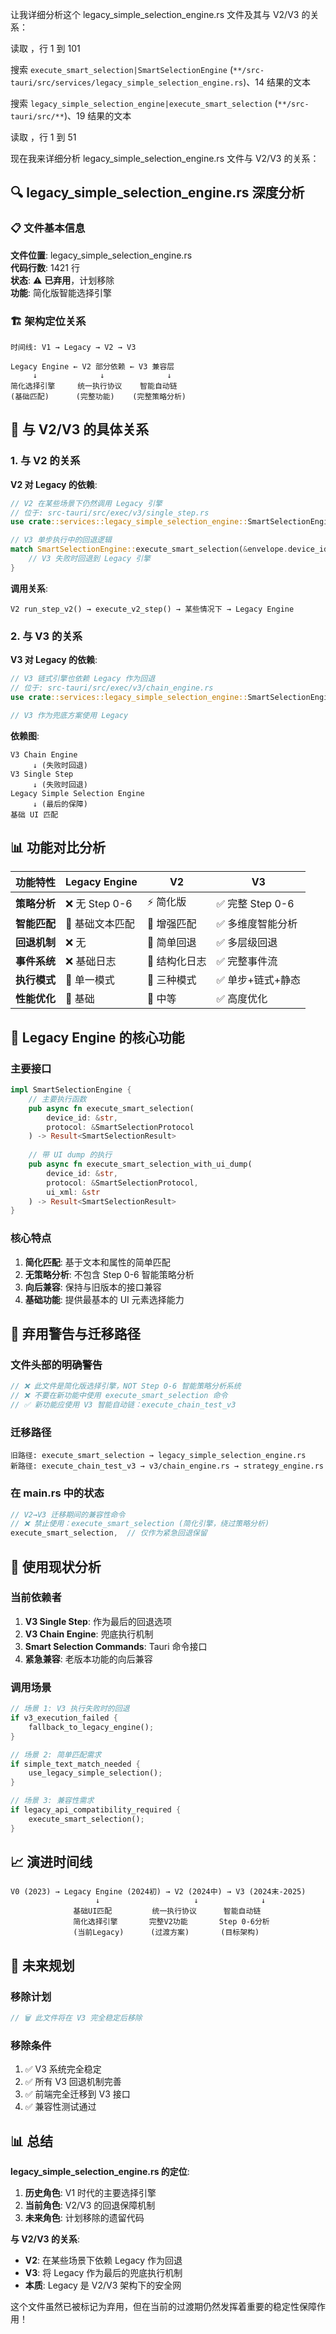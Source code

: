 让我详细分析这个 legacy_simple_selection_engine.rs 文件及其与 V2/V3 的关系： 

读取 [](file:///d%3A/rust/active-projects/%E5%B0%8F%E7%BA%A2%E4%B9%A6/employeeGUI/src-tauri/src/services/legacy_simple_selection_engine.rs#1-1)，行 1 到 101

搜索 `execute_smart_selection|SmartSelectionEngine` (`**/src-tauri/src/services/legacy_simple_selection_engine.rs`)、14 结果的文本

搜索 `legacy_simple_selection_engine|execute_smart_selection` (`**/src-tauri/src/**`)、19 结果的文本

读取 [](file:///d%3A/rust/active-projects/%E5%B0%8F%E7%BA%A2%E4%B9%A6/employeeGUI/src-tauri/src/commands/smart_selection.rs#1-1)，行 1 到 51

现在我来详细分析 legacy_simple_selection_engine.rs 文件与 V2/V3 的关系：

## 🔍 legacy_simple_selection_engine.rs 深度分析

### 📋 文件基本信息

**文件位置**: legacy_simple_selection_engine.rs  
**代码行数**: 1421 行  
**状态**: ⚠️ **已弃用**，计划移除  
**功能**: 简化版智能选择引擎

### 🏗️ 架构定位关系

```
时间线: V1 → Legacy → V2 → V3

Legacy Engine ← V2 部分依赖 ← V3 兼容层
     ↓              ↓              ↓
简化选择引擎     统一执行协议    智能自动链
(基础匹配)      (完整功能)    (完整策略分析)
```

## 🎯 与 V2/V3 的具体关系

### **1. 与 V2 的关系**

**V2 对 Legacy 的依赖**:
```rust
// V2 在某些场景下仍然调用 Legacy 引擎
// 位于: src-tauri/src/exec/v3/single_step.rs
use crate::services::legacy_simple_selection_engine::SmartSelectionEngine;

// V3 单步执行中的回退逻辑
match SmartSelectionEngine::execute_smart_selection(&envelope.device_id, &protocol).await {
    // V3 失败时回退到 Legacy 引擎
}
```

**调用关系**:
```
V2 run_step_v2() → execute_v2_step() → 某些情况下 → Legacy Engine
```

### **2. 与 V3 的关系**

**V3 对 Legacy 的依赖**:
```rust
// V3 链式引擎也依赖 Legacy 作为回退
// 位于: src-tauri/src/exec/v3/chain_engine.rs
use crate::services::legacy_simple_selection_engine::SmartSelectionEngine;

// V3 作为兜底方案使用 Legacy
```

**依赖图**:
```
V3 Chain Engine
     ↓ (失败时回退)
V3 Single Step  
     ↓ (失败时回退)
Legacy Simple Selection Engine
     ↓ (最后的保障)
基础 UI 匹配
```

## 📊 功能对比分析

| 功能特性 | Legacy Engine | V2 | V3 |
|---|---|---|---|
| **策略分析** | ❌ 无 Step 0-6 | ⚡ 简化版 | ✅ 完整 Step 0-6 |
| **智能匹配** | 🔸 基础文本匹配 | 🔹 增强匹配 | ✅ 多维度智能分析 |
| **回退机制** | ❌ 无 | 🔸 简单回退 | ✅ 多层级回退 |
| **事件系统** | ❌ 基础日志 | 🔸 结构化日志 | ✅ 完整事件流 |
| **执行模式** | 🔸 单一模式 | 🔹 三种模式 | ✅ 单步+链式+静态 |
| **性能优化** | 🔸 基础 | 🔹 中等 | ✅ 高度优化 |

## 🔧 Legacy Engine 的核心功能

### **主要接口**
```rust
impl SmartSelectionEngine {
    // 主要执行函数
    pub async fn execute_smart_selection(
        device_id: &str, 
        protocol: &SmartSelectionProtocol
    ) -> Result<SmartSelectionResult>
    
    // 带 UI dump 的执行
    pub async fn execute_smart_selection_with_ui_dump(
        device_id: &str,
        protocol: &SmartSelectionProtocol,
        ui_xml: &str
    ) -> Result<SmartSelectionResult>
}
```

### **核心特点**
1. **简化匹配**: 基于文本和属性的简单匹配
2. **无策略分析**: 不包含 Step 0-6 智能策略分析
3. **向后兼容**: 保持与旧版本的接口兼容
4. **基础功能**: 提供最基本的 UI 元素选择能力

## 🚨 弃用警告与迁移路径

### **文件头部的明确警告**
```rust
// ❌ 此文件是简化版选择引擎，NOT Step 0-6 智能策略分析系统
// ❌ 不要在新功能中使用 execute_smart_selection 命令
// ✅ 新功能应使用 V3 智能自动链：execute_chain_test_v3
```

### **迁移路径**
```
旧路径: execute_smart_selection → legacy_simple_selection_engine.rs
新路径: execute_chain_test_v3 → v3/chain_engine.rs → strategy_engine.rs
```

### **在 main.rs 中的状态**
```rust
// V2→V3 迁移期间的兼容性命令
// ❌ 禁止使用：execute_smart_selection (简化引擎，绕过策略分析)
execute_smart_selection,  // 仅作为紧急回退保留
```

## 🎯 使用现状分析

### **当前依赖者**
1. **V3 Single Step**: 作为最后的回退选项
2. **V3 Chain Engine**: 兜底执行机制  
3. **Smart Selection Commands**: Tauri 命令接口
4. **紧急兼容**: 老版本功能的向后兼容

### **调用场景**
```rust
// 场景 1: V3 执行失败时的回退
if v3_execution_failed {
    fallback_to_legacy_engine();
}

// 场景 2: 简单匹配需求
if simple_text_match_needed {
    use_legacy_simple_selection();
}

// 场景 3: 兼容性需求
if legacy_api_compatibility_required {
    execute_smart_selection();
}
```

## 📈 演进时间线

```
V0 (2023) → Legacy Engine (2024初) → V2 (2024中) → V3 (2024末-2025)
                   ↓                     ↓              ↓
              基础UI匹配         统一执行协议      智能自动链
              简化选择引擎       完整V2功能       Step 0-6分析
              (当前Legacy)      (过渡方案)       (目标架构)
```

## 🚮 未来规划

### **移除计划**
```rust
// 🗑️ 此文件将在 V3 完全稳定后移除
```

### **移除条件**
1. ✅ V3 系统完全稳定
2. ✅ 所有 V3 回退机制完善  
3. ✅ 前端完全迁移到 V3 接口
4. ✅ 兼容性测试通过

## 📊 总结

**legacy_simple_selection_engine.rs 的定位**:

1. **历史角色**: V1 时代的主要选择引擎
2. **当前角色**: V2/V3 的回退保障机制
3. **未来角色**: 计划移除的遗留代码

**与 V2/V3 的关系**:
- **V2**: 在某些场景下依赖 Legacy 作为回退
- **V3**: 将 Legacy 作为最后的兜底执行机制
- **本质**: Legacy 是 V2/V3 架构下的安全网

这个文件虽然已被标记为弃用，但在当前的过渡期仍然发挥着重要的稳定性保障作用！